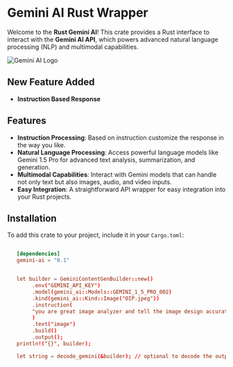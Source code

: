 # Gemini AI Rust Wrapper

Welcome to the **Rust Gemini AI**! This crate provides a Rust interface to interact with the **Gemini AI API**, which powers advanced natural language processing (NLP) and multimodal capabilities.

![Gemini AI Logo](https://example.com/gemini-logo.png)

## New Feature Added

- **Instruction Based Response**

## Features

- **Instruction Processing**: Based on instruction customize the response in the way you like.
- **Natural Language Processing**: Access powerful language models like Gemini 1.5 Pro for advanced text analysis, summarization, and generation.
- **Multimodal Capabilities**: Interact with Gemini models that can handle not only text but also images, audio, and video inputs.
- **Easy Integration**: A straightforward API wrapper for easy integration into your Rust projects.

## Installation

To add this crate to your project, include it in your `Cargo.toml`:

```toml

   [dependencies]
   gemini-ai = "0.1"

```

```toml

   let builder = GeminiContentGenBuilder::new()
        .env("GEMINI_API_KEY")
        .model(gemini_ai::Models::GEMINI_1_5_PRO_002)
        .kind(gemini_ai::Kind::Image("OIP.jpeg"))
        .instruction(
        "you are great image analyzer and tell the image design accuratly and how it can be made great",
        )
        .text("image")
        .build()
        .output();
   println!("{}", builder);

   let string = decode_gemini(&builder); // optional to decode the output if it sends the reponse else error

```
